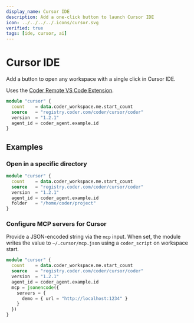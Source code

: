 ```yaml
---
display_name: Cursor IDE
description: Add a one-click button to launch Cursor IDE
icon: ../../../../.icons/cursor.svg
verified: true
tags: [ide, cursor, ai]
---
```


# Cursor IDE

Add a button to open any workspace with a single click in Cursor IDE.

Uses the [Coder Remote VS Code Extension](https://github.com/coder/vscode-coder).

```tf
module "cursor" {
  count    = data.coder_workspace.me.start_count
  source   = "registry.coder.com/coder/cursor/coder"
  version  = "1.2.1"
  agent_id = coder_agent.example.id
}
```

## Examples

### Open in a specific directory

```tf
module "cursor" {
  count    = data.coder_workspace.me.start_count
  source   = "registry.coder.com/coder/cursor/coder"
  version  = "1.2.1"
  agent_id = coder_agent.example.id
  folder   = "/home/coder/project"
}
```

### Configure MCP servers for Cursor

Provide a JSON-encoded string via the `mcp` input. When set, the module writes the value to `~/.cursor/mcp.json` using a `coder_script` on workspace start.

```tf
module "cursor" {
  count    = data.coder_workspace.me.start_count
  source   = "registry.coder.com/coder/cursor/coder"
  version  = "1.2.1"
  agent_id = coder_agent.example.id
  mcp = jsonencode({
    servers = {
      demo = { url = "http://localhost:1234" }
    }
  })
}
```
